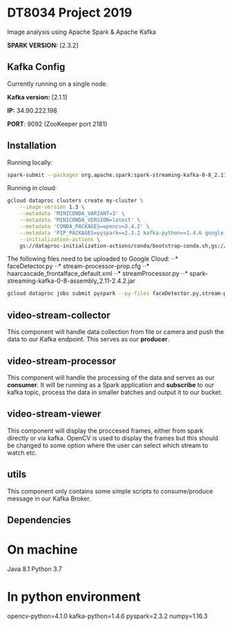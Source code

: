 # DT8034 Project 2019
Image analysis using Apache Spark & Apache Kafka  

**SPARK VERSION:** [2.3.2]

## Kafka Config
Currently running on a single node.

**Kafka version:** [2.1.1] 

**IP:** 34.90.222.198 

**PORT**: 9092 (ZooKeeper port 2181)

## Installation

Running locally:
```bash
spark-submit --packages org.apache.spark:spark-streaming-kafka-0-8_2.11:2.3.2
```

Running in cloud:

```bash
gcloud dataproc clusters create my-cluster \
    --image-version 1.3 \
    --metadata 'MINICONDA_VARIANT=3' \
    --metadata 'MINICONDA_VERSION=latest' \
    --metadata 'CONDA_PACKAGES=opencv=3.4.2' \
    --metadata 'PIP_PACKAGES=pyspark==2.3.2 kafka-python==1.4.6 google-cloud-storage==1.15.0' \
    --initialization-actions \
    gs://dataproc-initialization-actions/conda/bootstrap-conda.sh,gs://dataproc-initialization-actions/conda/install-conda-env.sh
```

The following files need to be uploaded to Google Cloud: 
⋅⋅* faceDetector.py 
⋅⋅* stream-processor-prop.cfg 
⋅⋅* haarcascade_frontalface_default.xml 
⋅⋅* streamProcessor.py 
⋅⋅* spark-streaming-kafka-0-8-assembly_2.11-2.4.2.jar 

```bash
gcloud dataproc jobs submit pyspark --py-files faceDetector.py,stream-processor-prop.cfg,haarcascade_frontalface_default.xml streamProcessor.py --cluster=my-cluster --jars=spark-streaming-kafka-0-8-assembly_2.11-2.4.2.jar
```

	


## video-stream-collector

This component will handle data collection from file or camera and push the data to our Kafka endpoint. This serves as our **producer**. 

## video-stream-processor

This component will handle the processing of the data and serves as our **consumer**. It will be running as a Spark application and **subscribe** to our kafka topic, process the data in smaller batches and output it to our bucket. 

## video-stream-viewer

This component will display the proccesed frames, either from spark directly or via kafka. OpenCV is used to display the frames but this should be changed to some option where the user can select which stream to watch etc.

## utils

This component only contains some simple scripts to consume/produce message in our Kafka Broker. 

## Dependencies
# On machine
Java 8.1
Python 3.7
# In python environment
opencv-python=4.1.0
kafka-python=1.4.6
pyspark=2.3.2
numpy=1.16.3


